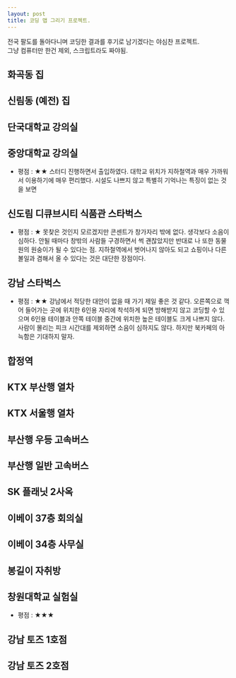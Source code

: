 ```yaml
---
layout: post
title: 코딩 맵 그리기 프로젝트.
---
```


전국 팔도를 돌아다니며 코딩한 결과를 후기로 남기겠다는 야심찬 프로젝트.  
그냥 컴퓨터만 한건 제외, 스크립트라도 짜야됨.

화곡동 집
------

신림동 (예전) 집
------

단국대학교 강의실
------

중앙대학교 강의실
------
* 평점 : ★★
스터디 진행하면서 출입하였다. 대학교 위치가 지하철역과 매우 가까워서 이용하기에 매우 편리했다. 시설도 나쁘지 않고 특별히 기억나는 특징이 없는 것을 보면 

신도림 디큐브시티 식품관 스타벅스
------
* 평점 : ★
못찾은 것인지 모르겠지만 콘센트가 창가자리 밖에 없다. 생각보다 소음이 심하다. 안될 때마다 창밖의 사람들 구경하면서 썩 괜찮았지만 반대로 나 또한 동물원의 원숭이가 될 수 있다는 점. 지하철역에서 벗어나지 않아도 되고 쇼핑이나 다른 볼일과 겸해서 올 수 있다는 것은 대단한 장점이다.

강남 스타벅스
------
* 평점 : ★★
강남에서 적당한 대안이 없을 때 가기 제일 좋은 것 같다. 오른쪽으로 꺽어 들어가는 곳에 위치한 6인용 자리에 착석하게 되면 방해받지 않고 코딩할 수 있으며 6인용 테이블과 안쪽 테이블 중간에 위치한 높은 테이블도 크게 나쁘지 않다. 사람이 몰리는 피크 시간대를 제외하면 소음이 심하지도 않다. 하지만 북카페의 아늑함은 기대하지 말자.

합정역 
------

KTX 부산행 열차
------

KTX 서울행 열차
------

부산행 우등 고속버스
------

부산행 일반 고속버스
------

SK 플래닛 2사옥
------

이베이 37층 회의실
------

이베이 34층 사무실
------

봉길이 자취방
------

창원대학교 실험실
------
* 평점 : ★★★

강남 토즈 1호점
------

강남 토즈 2호점
------

